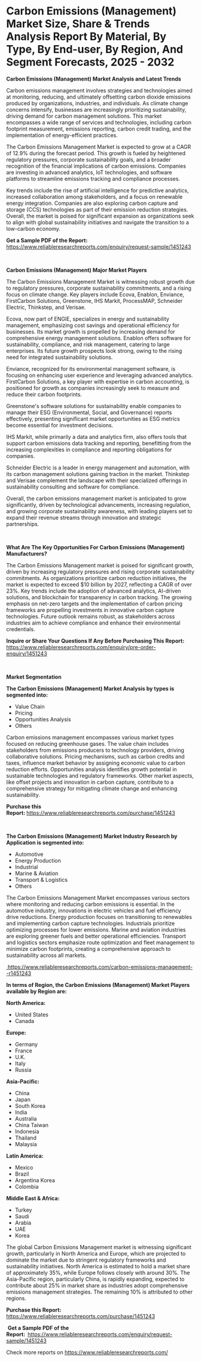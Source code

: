 <p><h1>Carbon Emissions (Management) Market Size, Share & Trends Analysis Report By Material, By Type, By End-user, By Region, And Segment Forecasts, 2025 - 2032</h1></p><p><strong>Carbon Emissions (Management) Market Analysis and Latest Trends</strong></p>
<p><p>Carbon emissions management involves strategies and technologies aimed at monitoring, reducing, and ultimately offsetting carbon dioxide emissions produced by organizations, industries, and individuals. As climate change concerns intensify, businesses are increasingly prioritizing sustainability, driving demand for carbon management solutions. This market encompasses a wide range of services and technologies, including carbon footprint measurement, emissions reporting, carbon credit trading, and the implementation of energy-efficient practices.</p><p>The Carbon Emissions Management Market is expected to grow at a CAGR of 12.9% during the forecast period. This growth is fueled by heightened regulatory pressures, corporate sustainability goals, and a broader recognition of the financial implications of carbon emissions. Companies are investing in advanced analytics, IoT technologies, and software platforms to streamline emissions tracking and compliance processes.</p><p>Key trends include the rise of artificial intelligence for predictive analytics, increased collaboration among stakeholders, and a focus on renewable energy integration. Companies are also exploring carbon capture and storage (CCS) technologies as part of their emission reduction strategies. Overall, the market is poised for significant expansion as organizations seek to align with global sustainability initiatives and navigate the transition to a low-carbon economy.</p></p>
<p><strong>Get a Sample PDF of the Report:&nbsp;</strong> <a href="https://www.reliableresearchreports.com/enquiry/request-sample/1451243?utm_campaign=2646&utm_medium=2&utm_source=Github&utm_content=ia&utm_term=11032025&utm_id=carbon-emissions-management">https://www.reliableresearchreports.com/enquiry/request-sample/1451243</a></p>
<p>&nbsp;</p>
<p><strong>Carbon Emissions (Management) Major Market Players</strong></p>
<p><p>The Carbon Emissions Management Market is witnessing robust growth due to regulatory pressures, corporate sustainability commitments, and a rising focus on climate change. Key players include Ecova, Enablon, Enviance, FirstCarbon Solutions, Greenstone, IHS Markit, ProcessMAP, Schneider Electric, Thinkstep, and Verisae. </p><p>Ecova, now part of ENGIE, specializes in energy and sustainability management, emphasizing cost savings and operational efficiency for businesses. Its market growth is propelled by increasing demand for comprehensive energy management solutions. Enablon offers software for sustainability, compliance, and risk management, catering to large enterprises. Its future growth prospects look strong, owing to the rising need for integrated sustainability solutions.</p><p>Enviance, recognized for its environmental management software, is focusing on enhancing user experience and leveraging advanced analytics. FirstCarbon Solutions, a key player with expertise in carbon accounting, is positioned for growth as companies increasingly seek to measure and reduce their carbon footprints.</p><p>Greenstone's software solutions for sustainability enable companies to manage their ESG (Environmental, Social, and Governance) reports effectively, presenting significant market opportunities as ESG metrics become essential for investment decisions. </p><p>IHS Markit, while primarily a data and analytics firm, also offers tools that support carbon emissions data tracking and reporting, benefitting from the increasing complexities in compliance and reporting obligations for companies. </p><p>Schneider Electric is a leader in energy management and automation, with its carbon management solutions gaining traction in the market. Thinkstep and Verisae complement the landscape with their specialized offerings in sustainability consulting and software for compliance.</p><p>Overall, the carbon emissions management market is anticipated to grow significantly, driven by technological advancements, increasing regulation, and growing corporate sustainability awareness, with leading players set to expand their revenue streams through innovation and strategic partnerships.</p></p>
<p>&nbsp;</p>
<p><strong>What Are The Key Opportunities For Carbon Emissions (Management) Manufacturers?</strong></p>
<p><p>The Carbon Emissions Management market is poised for significant growth, driven by increasing regulatory pressures and rising corporate sustainability commitments. As organizations prioritize carbon reduction initiatives, the market is expected to exceed $10 billion by 2027, reflecting a CAGR of over 23%. Key trends include the adoption of advanced analytics, AI-driven solutions, and blockchain for transparency in carbon tracking. The growing emphasis on net-zero targets and the implementation of carbon pricing frameworks are propelling investments in innovative carbon capture technologies. Future outlook remains robust, as stakeholders across industries aim to achieve compliance and enhance their environmental credentials.</p></p>
<p><strong>Inquire or Share Your Questions If Any Before Purchasing This Report:</strong> <a href="https://www.reliableresearchreports.com/enquiry/pre-order-enquiry/1451243?utm_campaign=2646&utm_medium=2&utm_source=Github&utm_content=ia&utm_term=11032025&utm_id=carbon-emissions-management">https://www.reliableresearchreports.com/enquiry/pre-order-enquiry/1451243</a></p>
<p>&nbsp;</p>
<p><strong>Market Segmentation</strong></p>
<p><strong>The Carbon Emissions (Management) Market Analysis by types is segmented into:</strong></p>
<p><ul><li>Value Chain</li><li>Pricing</li><li>Opportunities Analysis</li><li>Others</li></ul></p>
<p><p>Carbon emissions management encompasses various market types focused on reducing greenhouse gases. The value chain includes stakeholders from emissions producers to technology providers, driving collaborative solutions. Pricing mechanisms, such as carbon credits and taxes, influence market behavior by assigning economic value to carbon reduction efforts. Opportunities analysis identifies growth potential in sustainable technologies and regulatory frameworks. Other market aspects, like offset projects and innovation in carbon capture, contribute to a comprehensive strategy for mitigating climate change and enhancing sustainability.</p></p>
<p><strong>Purchase this Report:&nbsp;</strong><a href="https://www.reliableresearchreports.com/purchase/1451243?utm_campaign=2646&utm_medium=2&utm_source=Github&utm_content=ia&utm_term=11032025&utm_id=carbon-emissions-management">https://www.reliableresearchreports.com/purchase/1451243</a></p>
<p>&nbsp;</p>
<p><strong>The Carbon Emissions (Management) Market Industry Research by Application is segmented into:</strong></p>
<p><ul><li>Automotive</li><li>Energy Production</li><li>Industrial</li><li>Marine & Aviation</li><li>Transport & Logistics</li><li>Others</li></ul></p>
<p><p>The Carbon Emissions Management Market encompasses various sectors where monitoring and reducing carbon emissions is essential. In the automotive industry, innovations in electric vehicles and fuel efficiency drive reductions. Energy production focuses on transitioning to renewables and implementing carbon capture technologies. Industrials prioritize optimizing processes for lower emissions. Marine and aviation industries are exploring greener fuels and better operational efficiencies. Transport and logistics sectors emphasize route optimization and fleet management to minimize carbon footprints, creating a comprehensive approach to sustainability across all markets.</p></p>
<p><a href="https://www.reliableresearchreports.com/carbon-emissions-management--r1451243?utm_campaign=2646&utm_medium=2&utm_source=Github&utm_content=ia&utm_term=11032025&utm_id=carbon-emissions-management">&nbsp;https://www.reliableresearchreports.com/carbon-emissions-management--r1451243</a></p>
<p><strong>In terms of Region, the Carbon Emissions (Management) Market Players available by Region are:</strong></p>
<p>
    <p> <strong> North America: </strong>
        <ul>
            <li>United States</li>
            <li>Canada</li>
        </ul>
        </p> 
    <p> <strong> Europe: </strong>
        <ul>
            <li>Germany</li>
            <li>France</li>
            <li>U.K.</li>
            <li>Italy</li>
            <li>Russia</li>
        </ul>
        </p> 
    <p> <strong> Asia-Pacific: </strong>
        <ul>
            <li>China</li>
            <li>Japan</li>
            <li>South Korea</li>
            <li>India</li>
            <li>Australia</li>
            <li>China Taiwan</li>
            <li>Indonesia</li>
            <li>Thailand</li>
            <li>Malaysia</li>
        </ul>
        </p> 
    <p> <strong> Latin America: </strong>
        <ul>
            <li>Mexico</li>
            <li>Brazil</li>
            <li>Argentina Korea</li>
            <li>Colombia</li>
        </ul>
        </p> 
    <p> <strong> Middle East & Africa: </strong>
        <ul>
            <li>Turkey</li>
            <li>Saudi</li>
            <li>Arabia</li>
            <li>UAE</li>
            <li>Korea</li>
        </ul>
    </p>
    </p>
<p><p>The global Carbon Emissions Management market is witnessing significant growth, particularly in North America and Europe, which are projected to dominate the market due to stringent regulatory frameworks and sustainability initiatives. North America is estimated to hold a market share of approximately 35%, while Europe follows closely with around 30%. The Asia-Pacific region, particularly China, is rapidly expanding, expected to contribute about 25% in market share as industries adopt comprehensive emissions management strategies. The remaining 10% is attributed to other regions.</p></p>
<p><strong>Purchase this Report: </strong><a href="https://www.reliableresearchreports.com/purchase/1451243?utm_campaign=2646&utm_medium=2&utm_source=Github&utm_content=ia&utm_term=11032025&utm_id=carbon-emissions-management">https://www.reliableresearchreports.com/purchase/1451243</a></p>
<p>&nbsp;<strong>Get a Sample PDF of the Report:&nbsp;&nbsp;</strong><a href="https://www.reliableresearchreports.com/enquiry/request-sample/1451243?utm_campaign=2646&utm_medium=2&utm_source=Github&utm_content=ia&utm_term=11032025&utm_id=carbon-emissions-management">https://www.reliableresearchreports.com/enquiry/request-sample/1451243</a></p>
<p><strong></strong></p>
<p>Check more reports on <a href="https://www.reliableresearchreports.com/?utm_campaign=2646&utm_medium=2&utm_source=Github&utm_content=ia&utm_term=11032025&utm_id=carbon-emissions-management">https://www.reliableresearchreports.com/</a></p>